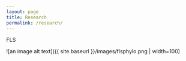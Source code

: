 ```yaml
---
layout: page
title: Research
permalink: /research/
---
```


FLS

![an image alt text]({{ site.baseurl }}/images/flsphylo.png | width=100)
